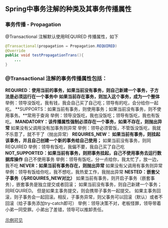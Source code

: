 ## Spring中事务注解的种类及其事务传播属性

### 事务传播 - Propagation

@Transactional 注解默认使用REQUIRED 传播属性，如下

```java
@Transactional(propagation = Propagation.REQUIRED)
@Override
public void testPropagationTrans(){
	...
}
```

### @Transactional 注解的事务传播属性包括：

**REQUIRED：使用当前的事务，如果当前没有事务，则自己新建一个事务，子方法是必须运行在一个事务中**
         **如果当前存在事务，则加入这个事务，成为一个整体**
         举例：领导没饭吃，我有钱，我会自己买了自己吃；领导有的吃，会分给你一起吃。
**SUPPORTS：如果当前有事务，则使用事务；如果当前没有事务，则不使用事务。**常用于查询
         举例：领导没饭吃，我也没饭吃；领导有饭吃，我也有饭吃。
**MANDATORY：该传播属性强制必须存在一个事务，如果不存在，则抛出异常**  如果没有父调用没有加事务则异常
         举例：领导必须管饭，不管饭没饭吃，我就不乐意了，就不干了（抛出异常）
**REQUIRES_NEW： 如果当前有事务，则挂起该事务，并且自己创建一个新的事务给自己使用；**
             如果当前没有事务，则同REQUIRED
             举例：领导有饭吃，我偏不要，我自己买了自己吃
**NOT_SUPPORTED：如果当前有事务，则把事务挂起，自己不使用事务去运行数据库操作** 自己不使用事务
             举例：领导有饭吃，分一点给你，我太忙了，放一边，我不吃
**NEVER：如果当前有事务存在，则抛出异常**  如果没有父调用有事务则异常
       举例：领导有饭给你吃，我不想吃，我热爱工作，我抛出异常
**NESTED：嵌套父子事务（与REQUIRES_NEW对比）**
        如果当前有事务，则开启子事务（嵌套事务），嵌套事务是独立提交或者回滚；
        如果当前没有事务，则自己新建一个事务；同REQUIRED。
        但是如果主事务提交，则会携带子事务一起提交。
        如果主事务回滚，则子事务会一起回滚。相反，子事务异常，则父事务可以回滚（默认）或者不回滚（给子事务添加try-catch即可）
        举例：领导决策不对，老板怪罪，领导带着小弟一同受罪。小弟出了差错，领导可以推卸责任。

[示例可见](../foodie-dev-service/src/main/java/com/imooc/service/impl/TestTransServiceImpl.java)
